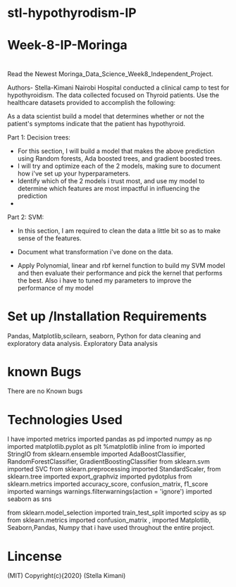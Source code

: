 # stl-hypothyrodism-IP
# Week-8-IP-Moringa
# 
# 
Read the Newest Moringa_Data_Science_Week8_Independent_Project.

Authors- Stella-Kimani
Nairobi Hospital conducted a clinical camp to test for hypothyroidism. The data collected focused on Thyroid patients. Use the healthcare datasets provided to accomplish the following:  

As a data scientist build a model that determines whether or not the patient's symptoms indicate that the patient has hypothyroid.

Part 1: Decision trees:
- For this section, I will build a model that makes the above prediction using Random forests, Ada boosted trees, and gradient boosted trees.
- I will try and optimize each of the 2 models, making sure to document how i've set up your hyperparameters.
- Identify which of the 2 models i trust most, and use my model to determine which features are most impactful in influencing the prediction
- 
Part 2: SVM:

- In this section, I am required to clean the data a little bit so as to make sense of the features.

- Document what transformation i've done on the data.

- Apply Polynomial, linear and rbf kernel function to build my SVM model and then evaluate their performance and pick the kernel that performs the best. Also i have to tuned my  parameters to improve the performance of my model

# Set up /Installation Requirements

Pandas, Matplotlib,scilearn, seaborn, Python  for data cleaning and exploratory data analysis.
Exploratory Data analysis

# known Bugs
There are no Known bugs 
# Technologies Used 
I have imported metrics
imported pandas as pd
imported numpy as np
imported matplotlib.pyplot as plt
%matplotlib inline
from io imported StringIO
from sklearn.ensemble imported AdaBoostClassifier, RandomForestClassifier, GradientBoostingClassifier
from sklearn.svm imported SVC
from sklearn.preprocessing imported StandardScaler, 
from sklearn.tree imported export_graphviz 
imported pydotplus
from sklearn.metrics imported accuracy_score, confusion_matrix, f1_score
imported warnings
warnings.filterwarnings(action = 'ignore')
imported seaborn as sns

from sklearn.model_selection imported train_test_split
imported scipy as sp
from sklearn.metrics imported confusion_matrix
, imported Matplotlib, Seaborn,Pandas, Numpy  that i have used throughout the entire project.
# Lincense 
(MIT)
Copyright(c){2020} (Stella Kimani)
